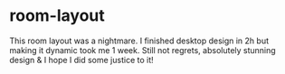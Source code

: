 # room-layout
This room layout was a nightmare. I finished desktop design in 2h but making it dynamic took me 1 week.
Still not regrets, absolutely stunning design & I hope I did some justice to it!
